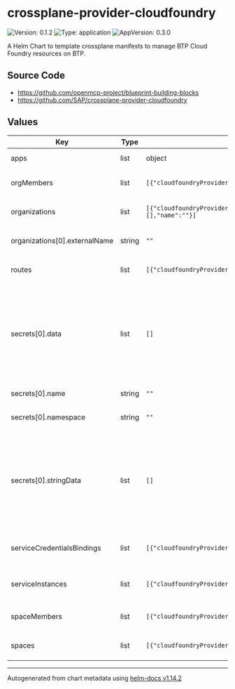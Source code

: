 

# crossplane-provider-cloudfoundry

![Version: 0.1.2](https://img.shields.io/badge/Version-0.1.2-informational?style=flat-square) ![Type: application](https://img.shields.io/badge/Type-application-informational?style=flat-square) ![AppVersion: 0.3.0](https://img.shields.io/badge/AppVersion-0.3.0-informational?style=flat-square)

A Helm Chart to template crossplane manifests to manage BTP Cloud Foundry resources on BTP.

## Source Code

* <https://github.com/openmcp-project/blueprint-building-blocks>
* <https://github.com/SAP/crossplane-provider-cloudfoundry>

## Values

| Key | Type | Default | Description |
|-----|------|---------|-------------|
| apps | list | object | `apps[].` orchestrate `kind: App` ([docs](https://github.com/SAP/crossplane-provider-cloudfoundry)) of BTP Cloud foundry. |
| orgMembers | list | `[{"cloudfoundryProviderConfigRefName":"","forProvider":[],"name":""}]` | `orgMembers[].` orchestrate `kind: OrgMembers` ([docs](https://github.com/SAP/crossplane-provider-cloudfoundry) / [CRD](https://doc.crds.dev/github.com/SAP/crossplane-provider-cloudfoundry) of BTP Cloud foundry. |
| organizations | list | `[{"cloudfoundryProviderConfigRefName":"","externalName":"","forProvider":[],"name":""}]` | `organizations[].` orchestrate `kind: Organization` ([docs](https://github.com/SAP/crossplane-provider-cloudfoundry) / [CRD](https://doc.crds.dev/github.com/SAP/crossplane-provider-cloudfoundry) of BTP Cloud foundry. |
| organizations[0].externalName | string | `""` | must match the actual name of the Cloud Foundry organization in BTP! |
| routes | list | `[{"cloudfoundryProviderConfigRefName":"","forProvider":[],"name":""}]` | `routes[].` orchestrate `kind: Route` ([docs](https://github.com/SAP/crossplane-provider-cloudfoundry) / [CRD](https://doc.crds.dev/github.com/SAP/crossplane-provider-cloudfoundry) of BTP Cloud foundry. |
| secrets[0].data | list | `[]` | *(optional)* [data](https://kubernetes.io/docs/reference/kubernetes-api/config-and-storage-resources/secret-v1/) *(map[string][]byte)* Data contains the secret data. Each key must consist of alphanumeric characters, '-', '_' or '.'. The serialized form of the secret data is a base64 encoded string, representing the arbitrary (possibly non-string) data value here. Described in [here](https://tools.ietf.org/html/rfc4648#section-4) |
| secrets[0].name | string | `""` | defines k8s `metadata.name` value of `kind: Secret` |
| secrets[0].namespace | string | `""` | *(optional)* defines k8s [`metadata.namespace`](https://kubernetes.io/docs/reference/kubernetes-api/common-definitions/object-meta/#ObjectMeta) value of `kind: Secret` |
| secrets[0].stringData | list | `[]` | *(optional)* [stringData](https://kubernetes.io/docs/reference/kubernetes-api/config-and-storage-resources/secret-v1/) *(map[string]string)* allows specifying non-binary secret data in string form. It is provided as a write-only input field for convenience. All keys and values are merged into the data field on write, overwriting any existing values. The stringData field is never output when reading from the API. |
| serviceCredentialsBindings | list | `[{"cloudfoundryProviderConfigRefName":"","forProvider":[],"name":""}]` | `serviceCredentialsBindings[].` orchestrate `kind: ServiceKey` ([docs](https://github.com/SAP/crossplane-provider-cloudfoundry) / [CRD](https://doc.crds.dev/github.com/SAP/crossplane-provider-cloudfoundry) of BTP Cloud foundry. |
| serviceInstances | list | `[{"cloudfoundryProviderConfigRefName":"","forProvider":[],"name":""}]` | `serviceInstances[].` orchestrate `kind: ServiceInstance` ([docs](https://github.com/SAP/crossplane-provider-cloudfoundry) / [CRD](https://doc.crds.dev/github.com/SAP/crossplane-provider-cloudfoundry)) of BTP Cloud foundry. |
| spaceMembers | list | `[{"cloudfoundryProviderConfigRefName":"","forProvider":[],"name":""}]` | `spaceMembers[].` orchestrate `kind: SpaceMembers` ([docs](https://github.com/SAP/crossplane-provider-cloudfoundry) / [CRD](https://doc.crds.dev/github.com/SAP/crossplane-provider-cloudfoundry) of BTP Cloud foundry. |
| spaces | list | `[{"cloudfoundryProviderConfigRefName":"","forProvider":[],"name":""}]` | `spaces[].` orchestrate `kind: Space` ([docs](https://github.com/SAP/crossplane-provider-cloudfoundry) / [CRD](https://doc.crds.dev/github.com/SAP/crossplane-provider-cloudfoundry) of BTP Cloud foundry. |

----------------------------------------------
Autogenerated from chart metadata using [helm-docs v1.14.2](https://github.com/norwoodj/helm-docs/releases/v1.14.2)